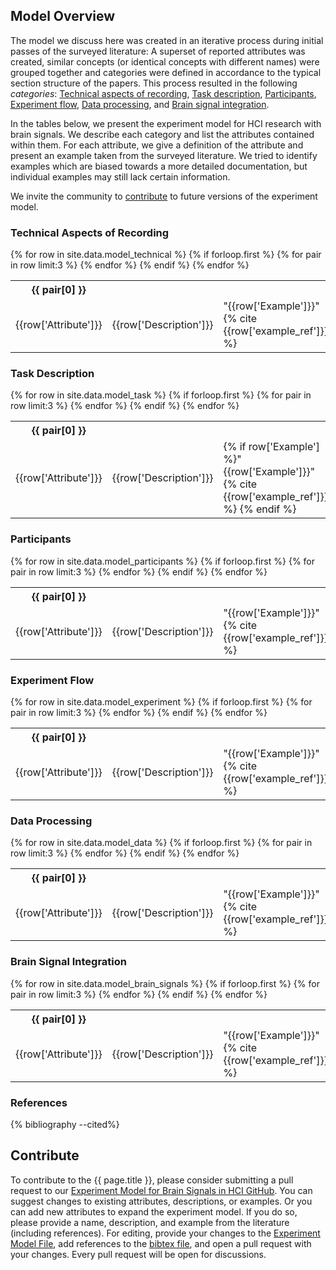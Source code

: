 ## Model Overview

The model we discuss here was created in an iterative process during initial passes of the surveyed literature: A superset of reported attributes was created, similar concepts (or identical concepts with different names) were grouped together and categories were defined in accordance to the typical section structure of the papers. This process resulted in the following *categories*:
[Technical aspects of recording](#technical-aspects-of-recording),
[Task description](#task-description),
[Participants](#participants),
[Experiment flow](#experiment-flow),
[Data processing](#data-processing), and
[Brain signal integration](#brain-signal-integration).

In the tables below, we present the experiment model for HCI research with brain signals. We describe each category and list the attributes contained within them. For each attribute, we give a definition of the attribute and present an example taken from the surveyed literature. We tried to identify examples which are biased towards a more detailed documentation, but individual examples may still lack certain information.

We invite the community to [contribute](#contribute) to future versions of the experiment model.

### Technical Aspects of Recording

<table>
    <colgroup>
        <col width="30%" />
        <col width="40%" />
        <col width="30%" />
    </colgroup>
  {% for row in site.data.model_technical %}
    {% if forloop.first %}
    <tr class="header">
      {% for pair in row limit:3 %}
        <th>{{ pair[0] }}</th>
      {% endfor %}
    </tr>
    {% endif %}
    <tr class="row">
        <td markdown="span">{{row['Attribute']}}</td>
        <td markdown="span">{{row['Description']}}</td>
        <td markdown="span">"{{row['Example']}}" {% cite {{row['example_ref']}} %}</td>
    </tr>
  {% endfor %}
</table>

### Task Description

<table>
    <colgroup>
        <col width="30%" />
        <col width="40%" />
        <col width="30%" />
    </colgroup>
  {% for row in site.data.model_task %}
    {% if forloop.first %}
    <tr>
      {% for pair in row limit:3 %}
        <th>{{ pair[0] }}</th>
      {% endfor %}
    </tr>
    {% endif %}
    <tr class="row">
        <td markdown="span">{{row['Attribute']}}</td>
        <td markdown="span">{{row['Description']}}</td>
        <td markdown="span">{% if row['Example'] %}"{{row['Example']}}" {% cite {{row['example_ref']}} %} {% endif %}</td>
    </tr>
  {% endfor %}
</table>


### Participants

<table>
    <colgroup>
        <col width="30%" />
        <col width="40%" />
        <col width="30%" />
    </colgroup>
  {% for row in site.data.model_participants %}
    {% if forloop.first %}
    <tr>
      {% for pair in row limit:3 %}
        <th>{{ pair[0] }}</th>
      {% endfor %}
    </tr>
    {% endif %}
    <tr class="row">
        <td markdown="span">{{row['Attribute']}}</td>
        <td markdown="span">{{row['Description']}}</td>
        <td markdown="span">"{{row['Example']}}" {% cite {{row['example_ref']}} %}</td>
    </tr>
  {% endfor %}
</table>

### Experiment Flow

<table>
    <colgroup>
        <col width="30%" />
        <col width="40%" />
        <col width="30%" />
    </colgroup>
  {% for row in site.data.model_experiment %}
    {% if forloop.first %}
    <tr>
      {% for pair in row limit:3 %}
        <th>{{ pair[0] }}</th>
      {% endfor %}
    </tr>
    {% endif %}
    <tr class="row">
        <td markdown="span">{{row['Attribute']}}</td>
        <td markdown="span">{{row['Description']}}</td>
        <td markdown="span">"{{row['Example']}}" {% cite {{row['example_ref']}} %}</td>
    </tr>
  {% endfor %}
</table>

### Data Processing

<table>
    <colgroup>
        <col width="30%" />
        <col width="40%" />
        <col width="30%" />
    </colgroup>
  {% for row in site.data.model_data %}
    {% if forloop.first %}
    <tr>
      {% for pair in row limit:3 %}
        <th>{{ pair[0] }}</th>
      {% endfor %}
    </tr>
    {% endif %}
    <tr class="row">
        <td markdown="span">{{row['Attribute']}}</td>
        <td markdown="span">{{row['Description']}}</td>
        <td markdown="span">"{{row['Example']}}" {% cite {{row['example_ref']}} %}</td>
    </tr>
  {% endfor %}
</table>

### Brain Signal Integration

<table>
    <colgroup>
        <col width="30%" />
        <col width="40%" />
        <col width="30%" />
    </colgroup>
  {% for row in site.data.model_brain_signals %}
    {% if forloop.first %}
    <tr>
      {% for pair in row limit:3 %}
        <th>{{ pair[0] }}</th>
      {% endfor %}
    </tr>
    {% endif %}
    <tr class="row">
        <td markdown="span">{{row['Attribute']}}</td>
        <td markdown="span">{{row['Description']}}</td>
        <td markdown="span">"{{row['Example']}}" {% cite {{row['example_ref']}} %}</td>
    </tr>
  {% endfor %}
</table>

### References

{% bibliography  --cited%}

## Contribute
To contribute to the {{ page.title }}, please consider submitting a pull request to our [Experiment Model for Brain Signals in HCI GitHub](https://github.com/brain-signals-hci/experiment-model/). You can suggest changes to existing attributes, descriptions, or examples. Or you can add new attributes to expand the experiment model. If you do so, please provide a name, description, and example from the literature (including references). For editing, provide your changes to the [Experiment Model File](https://github.com/brain-signals-hci/experiment-model/blob/main/brainsignal_hci_model.xlsx), add references to the [bibtex file](https://github.com/brain-signals-hci/experiment-model/blob/main/_bibliography/references.bib), and open a pull request with your changes.
Every pull request will be open for discussions.
